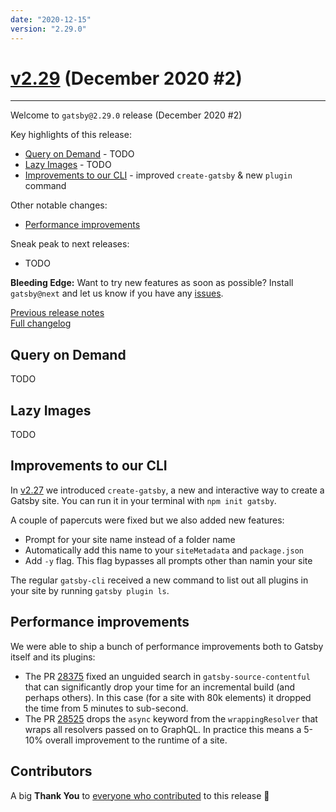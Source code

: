 ```yaml
---
date: "2020-12-15"
version: "2.29.0"
---
```


# [v2.29](https://github.com/gatsbyjs/gatsby/compare/gatsby@2.29.0-next.0...gatsby@2.29.0) (December 2020 #2)

---

Welcome to `gatsby@2.29.0` release (December 2020 #2)

Key highlights of this release:

- [Query on Demand](#query-on-demand) - TODO
- [Lazy Images](#lazy-images) - TODO
- [Improvements to our CLI](#improvements-to-our-cli) - improved `create-gatsby` & new `plugin` command

Other notable changes:

- [Performance improvements](#performance-improvements)

Sneak peak to next releases:

- TODO

**Bleeding Edge:** Want to try new features as soon as possible? Install `gatsby@next` and let us know
if you have any [issues](https://github.com/gatsbyjs/gatsby/issues).

[Previous release notes](../v2.28/index.md)<br>
[Full changelog](https://github.com/gatsbyjs/gatsby/compare/gatsby@2.29.0-next.0...gatsby@2.29.0)

## Query on Demand

TODO

## Lazy Images

TODO

## Improvements to our CLI

In [v2.27](../v.27/index.md#create-gatsby) we introduced `create-gatsby`, a new and interactive way to create a Gatsby site. You can run it in your terminal with `npm init gatsby`.

A couple of papercuts were fixed but we also added new features:

- Prompt for your site name instead of a folder name
- Automatically add this name to your `siteMetadata` and `package.json`
- Add `-y` flag. This flag bypasses all prompts other than namin your site

The regular `gatsby-cli` received a new command to list out all plugins in your site by running `gatsby plugin ls`.

## Performance improvements

We were able to ship a bunch of performance improvements both to Gatsby itself and its plugins:

- The PR [28375](https://github.com/gatsbyjs/gatsby/pull/28375) fixed an unguided search in `gatsby-source-contentful` that can significantly drop your time for an incremental build (and perhaps others). In this case (for a site with 80k elements) it dropped the time from 5 minutes to sub-second.
- The PR [28525](https://github.com/gatsbyjs/gatsby/pull/28525) drops the `async` keyword from the `wrappingResolver` that wraps all resolvers passed on to GraphQL. In practice this means a 5-10% overall improvement to the runtime of a site.

## Contributors

A big **Thank You** to [everyone who contributed](https://github.com/gatsbyjs/gatsby/compare/gatsby@2.29.0-next.0...gatsby@2.29.0) to this release 💜
